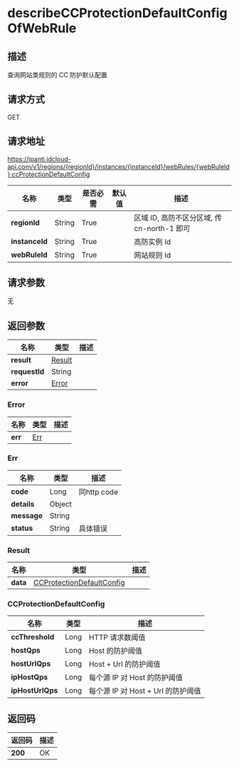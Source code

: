 # describeCCProtectionDefaultConfigOfWebRule


## 描述
查询网站类规则的 CC 防护默认配置

## 请求方式
GET

## 请求地址
https://ipanti.jdcloud-api.com/v1/regions/{regionId}/instances/{instanceId}/webRules/{webRuleId}:ccProtectionDefaultConfig

|名称|类型|是否必需|默认值|描述|
|---|---|---|---|---|
|**regionId**|String|True| |区域 ID, 高防不区分区域, 传 cn-north-1 即可|
|**instanceId**|String|True| |高防实例 Id|
|**webRuleId**|String|True| |网站规则 Id|

## 请求参数
无


## 返回参数
|名称|类型|描述|
|---|---|---|
|**result**|[Result](describeccprotectiondefaultconfigofwebrule#result)| |
|**requestId**|String| |
|**error**|[Error](describeccprotectiondefaultconfigofwebrule#error)| |

### <div id="error">Error</div>
|名称|类型|描述|
|---|---|---|
|**err**|[Err](describeccprotectiondefaultconfigofwebrule#err)| |
### <div id="err">Err</div>
|名称|类型|描述|
|---|---|---|
|**code**|Long|同http code|
|**details**|Object| |
|**message**|String| |
|**status**|String|具体错误|
### <div id="result">Result</div>
|名称|类型|描述|
|---|---|---|
|**data**|[CCProtectionDefaultConfig](describeccprotectiondefaultconfigofwebrule#ccprotectiondefaultconfig)| |
### <div id="ccprotectiondefaultconfig">CCProtectionDefaultConfig</div>
|名称|类型|描述|
|---|---|---|
|**ccThreshold**|Long|HTTP 请求数阈值|
|**hostQps**|Long|Host 的防护阈值|
|**hostUrlQps**|Long|Host + Url 的防护阈值|
|**ipHostQps**|Long|每个源 IP 对 Host 的防护阈值|
|**ipHostUrlQps**|Long|每个源 IP 对 Host + Url 的防护阈值|

## 返回码
|返回码|描述|
|---|---|
|**200**|OK|

